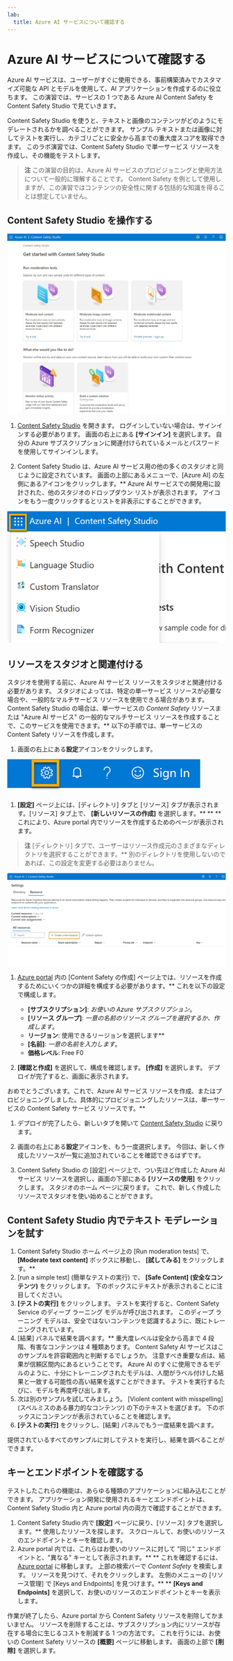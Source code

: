 ```yaml
---
lab:
  title: Azure AI サービスについて確認する
---
```


# Azure AI サービスについて確認する

Azure AI サービスは、ユーザーがすぐに使用できる、事前構築済みでカスタマイズ可能な API とモデルを使用して、AI アプリケーションを作成するのに役立ちます。 この演習では、サービスの 1 つである Azure AI Content Safety を Content Safety Studio で見ていきます。

Content Safety Studio を使うと、テキストと画像のコンテンツがどのようにモデレートされるかを調べることができます。 サンプル テキストまたは画像に対してテストを実行し、カテゴリごとに安全から高までの重大度スコアを取得できます。 このラボ演習では、Content Safety Studio で単一サービス リソースを作成し、その機能をテストします。 

> **注** この演習の目的は、Azure AI サービスのプロビジョニングと使用方法について一般的に理解することです。 Content Safety を例として使用しますが、この演習ではコンテンツの安全性に関する包括的な知識を得ることは想定していません。

## Content Safety Studio を操作する 

![Content Safety Studio のランディング ページのスクリーンショット。](./media/content-safety/content-safety-getting-started.png)

1. [Content Safety Studio](https://contentsafety.cognitive.azure.com?azure-portal=true) を開きます。 ログインしていない場合は、サインインする必要があります。 画面の右上にある **[サインイン]** を選択します。 自分の Azure サブスクリプションに関連付けられているメールとパスワードを使用してサインインします。 

1. Content Safety Studio は、Azure AI サービス用の他の多くのスタジオと同じように設定されています。 画面の上部にあるメニューで、[Azure AI] の左側にあるアイコンをクリックします。** Azure AI サービスでの開発用に設計された、他のスタジオのドロップダウン リストが表示されます。 アイコンをもう一度クリックするとリストを非表示にすることができます。

![他のスタジオに切り替えるトグル選択が開いた、Content Safety Studio のメニューのスクリーンショット。](./media/content-safety/studio-toggle-icon.png)  

## リソースをスタジオと関連付ける 

スタジオを使用する前に、Azure AI サービス リソースをスタジオと関連付ける必要があります。 スタジオによっては、特定の単一サービス リソースが必要な場合や、一般的なマルチサービス リソースを使用できる場合があります。 Content Safety Studio の場合は、単一サービスの *Content Safety* リソースまたは "Azure AI サービス" の一般的なマルチサービス リソースを作成することで、このサービスを使用できます。** 以下の手順では、単一サービスの Content Safety リソースを作成します。 

1. 画面の右上にある**設定**アイコンをクリックします。 

![画面の右上の、ベル、疑問符、スマイル アイコンの横にある、設定アイコンのスクリーンショット。](./media/content-safety/settings-toggle.png)

1. **[設定]** ページ上には、[ディレクトリ] タブと [リソース] タブが表示されます。[リソース] タブ上で、 **[新しいリソースの作成]** を選択します。** ** ** これにより、Azure portal 内でリソースを作成するためのページが表示されます。

> **注** [ディレクトリ] タブで、ユーザーはリソース作成元のさまざまなディレクトリを選択することができます。** 別のディレクトリを使用しないのであれば、この設定を変更する必要はありません。 

![Content Safety Studio の [設定] ページから [新しいリソースの作成] を選択する箇所のスクリーンショット。](./media/content-safety/create-new-resource-from-studio.png)

1. [Azure portal](https://portal.azure.com?auzre-portal=true) 内の [Content Safety の作成] ページ上では、リソースを作成するためにいくつかの詳細を構成する必要があります。** これを以下の設定で構成します。
    - **[サブスクリプション]**: *お使いの Azure サブスクリプション*。
    - **[リソース グループ]**: *一意の名前のリソース グループを選択するか、作成します*。
    - **リージョン**: 使用できるリージョンを選択します**
    - **[名前]**: *一意の名前を入力します*。
    - **価格レベル**: Free F0

1. **[確認と作成]** を選択して、構成を確認します。 **[作成]** を選択します。 デプロイが完了すると、画面に表示されます。 

おめでとうございます。これで、Azure AI サービス リソースを作成、またはプロビジョニングしました。具体的にプロビジョニングしたリソースは、単一サービスの Content Safety サービス リソースです。**

1. デプロイが完了したら、新しいタブを開いて [Content Safety Studio](https://contentsafety.cognitive.azure.com?azure-portal=true) に戻ります。 

1. 画面の右上にある**設定**アイコンを、もう一度選択します。 今回は、新しく作成したリソースが一覧に追加されていることを確認できるはずです。  

1. Content Safety Studio の [設定] ページ上で、つい先ほど作成した Azure AI サービス リソースを選択し、画面の下部にある **[リソースの使用]** をクリックします。 スタジオのホーム ページに戻ります。 これで、新しく作成したリソースでスタジオを使い始めることができます。

## Content Safety Studio 内でテキスト モデレーションを試す

1. Content Safety Studio ホーム ページ上の [Run moderation tests] で、 **[Moderate text content]** ボックスに移動し、 **[試してみる]** をクリックします。**
1. [run a simple test] (簡単なテストの実行) で、 **[Safe Content] (安全なコンテンツ)** をクリックします。 下のボックスにテキストが表示されることに注目してください。 
1. **[テストの実行]** をクリックします。 テストを実行すると、Content Safety Service のディープ ラーニング モデルが呼び出されます。 このディープ ラーニング モデルは、安全ではないコンテンツを認識するように、既にトレーニングされています。
1. [結果] パネルで結果を調べます。** 重大度レベルは安全から高まで 4 段階、有害なコンテンツは 4 種類あります。 Content Safety AI サービスはこのサンプルを許容範囲内と判断するでしょうか。 注意すべき重要な点は、結果が信頼区間内にあるということです。 Azure AI のすぐに使用できるモデルのように、十分にトレーニングされたモデルは、人間がラベル付けした結果と一致する可能性の高い結果を返すことができます。 テストを実行するたびに、モデルを再度呼び出します。 
1. 次は別のサンプルを試してみましょう。 [Violent content with misspelling] (スペルミスのある暴力的なコンテンツ) の下のテキストを選びます。 下のボックスにコンテンツが表示されていることを確認します。
1. **[テストの実行]** をクリックし、[結果] パネルでもう一度結果を調べます。 

提供されているすべてのサンプルに対してテストを実行し、結果を調べることができます。

## キーとエンドポイントを確認する

テストしたこれらの機能は、あらゆる種類のアプリケーションに組み込むことができます。 アプリケーション開発に使用されるキーとエンドポイントは、Content Safety Studio 内と Azure portal 内の両方で確認することができます。 

1. Content Safety Studio 内で **[設定]** ページに戻り、[リソース] タブを選択します。** 使用したリソースを探します。 スクロールして、お使いのリソースのエンドポイントとキーを確認します。 
1. Azure portal 内では、これらはお使いのリソースに対して "同じ" エンドポイントと、"異なる" キーとして表示されます。** ** これを確認するには、[Azure portal](https://portal.azure.com?auzre-portal=true) に移動します。 上部の検索バーで *Content Safety* を検索します。 リソースを見つけて、それをクリックします。 左側のメニューの [リソース管理] で [Keys and Endpoints] を見つけます。** ** **[Keys and Endpoints]** を選択して、お使いのリソースのエンドポイントとキーを表示します。 

作業が終了したら、Azure portal から Content Safety リソースを削除してかまいません。 リソースを削除することは、サブスクリプション内にリソースが存在する場合に生じるコストを削減する 1 つの方法です。 これを行うには、お使いの Content Safety リソースの **[概要]** ページに移動します。 画面の上部で **[削除]** を選択します。

